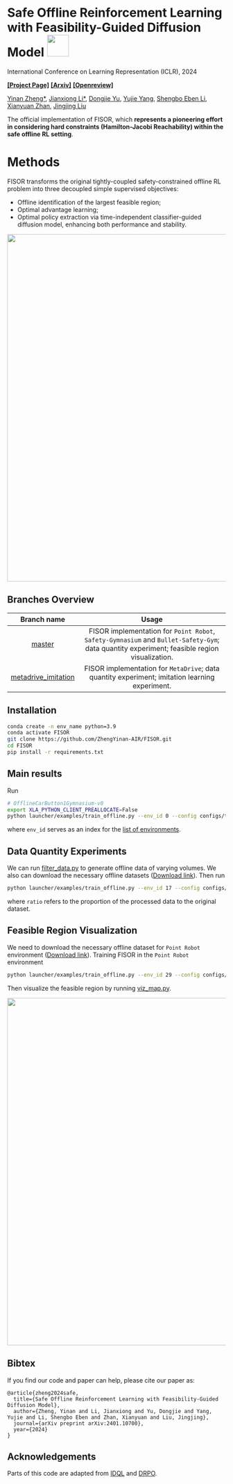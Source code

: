 # Safe Offline Reinforcement Learning with Feasibility-Guided Diffusion Model <img src="assets/icon.png" width="50">
International Conference on Learning Representation (ICLR), 2024

[**[Project Page]**](https://zhengyinan-air.github.io/FISOR/) [**[Arxiv]**](https://arxiv.org/pdf/2401.10700.pdf) [**[Openreview]**](https://openreview.net/forum?id=j5JvZCaDM0)

[Yinan Zheng*](https://scholar.google.com/citations?user=mHXjEbQAAAAJ&hl=zh-CN&authuser=1), [Jianxiong Li*](https://facebear-ljx.github.io/), [Dongjie Yu](https://manutdmoon.github.io/), [Yujie Yang](https://yangyujie-jack.github.io/), [Shengbo Eben Li](https://scholar.google.com/citations?user=Dxiw1K8AAAAJ&hl=zh-CN), [Xianyuan Zhan](https://zhanzxy5.github.io/zhanxianyuan/), [Jingjing Liu](https://air.tsinghua.edu.cn/en/info/1046/1194.htm)

The official implementation of FISOR, which **represents a pioneering effort in considering hard constraints (Hamilton-Jacobi Reachability) within the safe offline RL setting**. 

# Methods
FISOR transforms the original tightly-coupled safety-constrained offline RL problem into
three decoupled simple supervised objectives: 

- Offline identification of the largest feasible region;
- Optimal advantage learning;
- Optimal policy extraction via time-independent classifier-guided diffusion model, enhancing both performance and stability.
<p float="left">
<img src="assets/framework.jpg" width="800">
</p>

## Branches Overview
| Branch name 	| Usage 	|
|:---:	|:---:	|
| [master](https://github.com/ZhengYinan-AIR/FISOR) 	| FISOR implementation for ``Point Robot``, ``Safety-Gymnasium`` and ``Bullet-Safety-Gym``; data quantity experiment; feasible region visualization. |
| [metadrive_imitation](https://github.com/ZhengYinan-AIR/FISOR/tree/metadrive_imitation) 	| FISOR implementation for ``MetaDrive``; data quantity experiment; imitation learning experiment. 	|

## Installation
``` Bash
conda create -n env_name python=3.9
conda activate FISOR
git clone https://github.com/ZhengYinan-AIR/FISOR.git
cd FISOR
pip install -r requirements.txt
```

## Main results
Run
``` Bash
# OfflineCarButton1Gymnasium-v0
export XLA_PYTHON_CLIENT_PREALLOCATE=False
python launcher/examples/train_offline.py --env_id 0 --config configs/train_config.py:fisor
```
where ``env_id`` serves as an index for the [list of environments](https://github.com/ZhengYinan-AIR/FISOR/blob/master/env/env_list.py).

## Data Quantity Experiments
We can run [filter_data.py](https://github.com/ZhengYinan-AIR/FISOR/blob/master/filter_data.py) to generate offline data of varying volumes. We also can download the necessary offline datasets ([Download link](https://cloud.tsinghua.edu.cn/d/591cf8fd6d8649a89df4/)). Then run
``` Bash
python launcher/examples/train_offline.py --env_id 17 --config configs/train_config.py:fisor --ratio 0.1
```
where ``ratio`` refers to the proportion of the processed data to the original dataset.

## Feasible Region Visualization
We need to download the necessary offline dataset for ``Point Robot`` environment ([Download link](https://cloud.tsinghua.edu.cn/d/162d6fe92bde43e28676/)). Training FISOR in the ``Point Robot`` environment
``` Bash
python launcher/examples/train_offline.py --env_id 29 --config configs/train_config.py:fisor
```
Then visualize the feasible region by running [viz_map.py](https://github.com/ZhengYinan-AIR/FISOR/blob/master/launcher/viz/viz_map.py).
<p float="left">
<img src="assets/viz_map.png" width="800">
</p>

## Bibtex

If you find our code and paper can help, please cite our paper as:
```
@article{zheng2024safe,
  title={Safe Offline Reinforcement Learning with Feasibility-Guided Diffusion Model},
  author={Zheng, Yinan and Li, Jianxiong and Yu, Dongjie and Yang, Yujie and Li, Shengbo Eben and Zhan, Xianyuan and Liu, Jingjing},
  journal={arXiv preprint arXiv:2401.10700},
  year={2024}
}
```

## Acknowledgements

Parts of this code are adapted from [IDQL](https://github.com/philippe-eecs/IDQL) and [DRPO](https://github.com/ManUtdMoon/Distributional-Reachability-Policy-Optimization).
